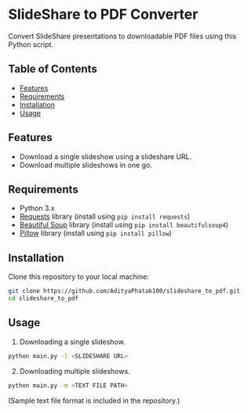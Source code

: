 # SlideShare to PDF Converter

Convert SlideShare presentations to downloadable PDF files using this Python script.

## Table of Contents
- [Features](#features)
- [Requirements](#requirements)
- [Installation](#installation)
- [Usage](#usage)

## Features

- Download a single slideshow using a slideshare URL.
- Download multiple slideshows in one go.

## Requirements

- Python 3.x
- [Requests](https://requests.readthedocs.io/en/latest/) library (install using `pip install requests`)
- [Beautiful Soup](https://www.crummy.com/software/BeautifulSoup/bs4/doc/) library (install using `pip install beautifulsoup4`)
- [Pillow](https://pillow.readthedocs.io/en/stable/) library (install using `pip install pillow`)



## Installation

Clone this repository to your local machine:

```bash
git clone https://github.com/AdityaPhatak100/slideshare_to_pdf.git
cd slideshare_to_pdf
```

## Usage
1. Downloading a single slideshow.
```bash
python main.py -l <SLIDESHARE URL>
```

2. Downloading multiple slideshows.
```bash
python main.py -m <TEXT FILE PATH>
```

(Sample text file format is included in the repository.)